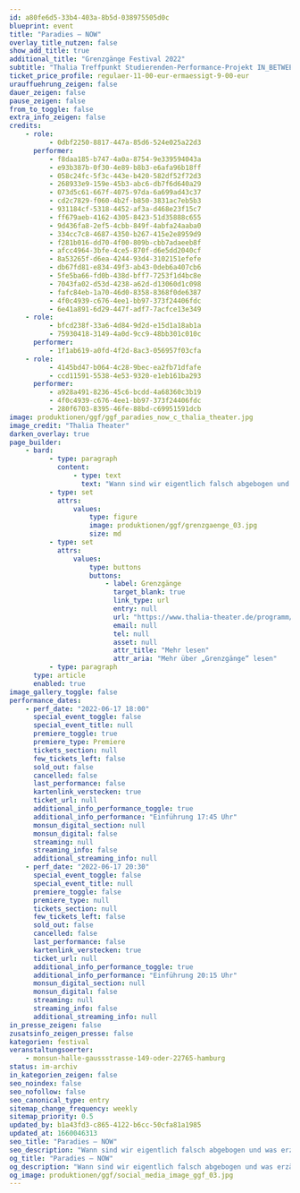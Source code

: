 ```yaml
---
id: a80fe6d5-33b4-403a-8b5d-038975505d0c
blueprint: event
title: "Paradies – NOW"
overlay_title_nutzen: false
show_add_title: true
additional_title: "Grenzgänge Festival 2022"
subtitle: "Thalia Treffpunkt Studierenden-Performance-Projekt IN_BETWEEN"
ticket_price_profile: regulaer-11-00-eur-ermaessigt-9-00-eur
urauffuehrung_zeigen: false
dauer_zeigen: false
pause_zeigen: false
from_to_toggle: false
extra_info_zeigen: false
credits:
    - role:
          - 0dbf2250-8817-447a-85d6-524e025a22d3
      performer:
          - f8daa185-b747-4a0a-8754-9e339594043a
          - e93b387b-0f30-4e89-b8b3-e6afa96b18ff
          - 058c24fc-5f3c-443e-b420-582df52f72d3
          - 268933e9-159e-45b3-abc6-db7f6d640a29
          - 073d5c61-667f-4075-97da-6a699ad43c37
          - cd2c7829-f060-4b2f-b850-3831ac7eb5b3
          - 931184cf-5318-4452-af3a-d468e23f15c7
          - ff679aeb-4162-4305-8423-51d35888c655
          - 9d436fa8-2ef5-4cbb-849f-4abfa24aaba0
          - 334cc7c8-4687-4350-b267-415e2e8959d9
          - f281b016-dd70-4f00-809b-cbb7adaeeb8f
          - afcc4964-3bfe-4ce5-870f-d6e5dd2040cf
          - 8a53265f-d6ea-4244-93d4-3102151efefe
          - db67fd81-e834-49f3-ab43-0deb6a407cb6
          - 5fe5ba66-fd0b-438d-bff7-7253f1d4bc8e
          - 7043fa02-d53d-4238-a62d-d13060d1c098
          - fafc84eb-1a70-46d0-8358-8368f0de6387
          - 4f0c4939-c676-4ee1-bb97-373f24406fdc
          - 6e41a891-6d29-447f-adf7-7acfce13e349
    - role:
          - bfcd238f-33a6-4d84-9d2d-e15d1a18ab1a
          - 75930418-3149-4a0d-9cc9-48bb301c010c
      performer:
          - 1f1ab619-a0fd-4f2d-8ac3-056957f03cfa
    - role:
          - 4145bd47-b064-4c28-9bec-ea2fb71dfafe
          - ccd11591-5538-4e53-9320-e1eb161ba293
      performer:
          - a928a491-8236-45c6-bcdd-4a68360c3b19
          - 4f0c4939-c676-4ee1-bb97-373f24406fdc
          - 280f6703-8395-46fe-88bd-c69951591dcb
image: produktionen/ggf/ggf_paradies_now_c_thalia_theater.jpg
image_credit: "Thalia Theater"
darken_overlay: true
page_builder:
    - bard:
          - type: paragraph
            content:
                - type: text
                  text: "Wann sind wir eigentlich falsch abgebogen und was erzählen uns all die Bilder, mit denen wir tagtäglich überhäuft werden? In „Paradies – NOW“ stellen sich 20 Hamburger Studierende in Tanz-, Text- und Musik-Scores diesen und anderen Fragen der Gegenwart. In Anlehnung an Thomas Köcks Stück „Paradies“,\_finden sie eigene künstlerische Antworten in einer stetig wachsenden Weltirritation."
          - type: set
            attrs:
                values:
                    type: figure
                    image: produktionen/ggf/grenzgaenge_03.jpg
                    size: md
          - type: set
            attrs:
                values:
                    type: buttons
                    buttons:
                        - label: Grenzgänge
                          target_blank: true
                          link_type: url
                          entry: null
                          url: "https://www.thalia-theater.de/programm/jung&mehr/festivals/grenzgaenge/grenzgaenge-2022/"
                          email: null
                          tel: null
                          asset: null
                          attr_title: "Mehr lesen"
                          attr_aria: "Mehr über „Grenzgänge“ lesen"
          - type: paragraph
      type: article
      enabled: true
image_gallery_toggle: false
performance_dates:
    - perf_date: "2022-06-17 18:00"
      special_event_toggle: false
      special_event_title: null
      premiere_toggle: true
      premiere_type: Premiere
      tickets_section: null
      few_tickets_left: false
      sold_out: false
      cancelled: false
      last_performance: false
      kartenlink_verstecken: true
      ticket_url: null
      additional_info_performance_toggle: true
      additional_info_performance: "Einführung 17:45 Uhr"
      monsun_digital_section: null
      monsun_digital: false
      streaming: null
      streaming_info: false
      additional_streaming_info: null
    - perf_date: "2022-06-17 20:30"
      special_event_toggle: false
      special_event_title: null
      premiere_toggle: false
      premiere_type: null
      tickets_section: null
      few_tickets_left: false
      sold_out: false
      cancelled: false
      last_performance: false
      kartenlink_verstecken: true
      ticket_url: null
      additional_info_performance_toggle: true
      additional_info_performance: "Einführung 20:15 Uhr"
      monsun_digital_section: null
      monsun_digital: false
      streaming: null
      streaming_info: false
      additional_streaming_info: null
in_presse_zeigen: false
zusatsinfo_zeigen_presse: false
kategorien: festival
veranstaltungsoerter:
    - monsun-halle-gaussstrasse-149-oder-22765-hamburg
status: im-archiv
in_kategorien_zeigen: false
seo_noindex: false
seo_nofollow: false
seo_canonical_type: entry
sitemap_change_frequency: weekly
sitemap_priority: 0.5
updated_by: b1a43fd3-c865-4122-b6cc-50cfa81a1985
updated_at: 1660046313
seo_title: "Paradies – NOW"
seo_description: "Wann sind wir eigentlich falsch abgebogen und was erzählen uns all die Bilder, mit denen wir tagtäglich überhäuft werden?"
og_title: "Paradies – NOW"
og_description: "Wann sind wir eigentlich falsch abgebogen und was erzählen uns all die Bilder, mit denen wir tagtäglich überhäuft werden?"
og_image: produktionen/ggf/social_media_image_ggf_03.jpg
---
```

